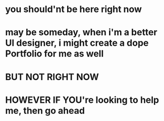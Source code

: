 # you should'nt be here right now
# may be someday, when i'm a better UI designer, i might create a dope Portfolio for me as well
# BUT NOT RIGHT NOW
# HOWEVER IF YOU're looking to help me, then go ahead

